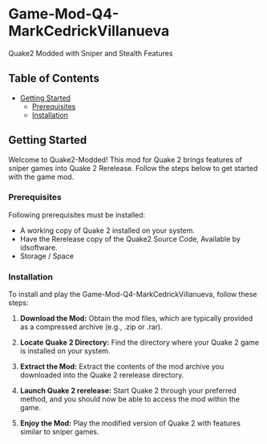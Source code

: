 # Game-Mod-Q4-MarkCedrickVillanueva

Quake2 Modded with Sniper and Stealth Features

## Table of Contents

- [Getting Started](#getting-started)
  - [Prerequisites](#prerequisites)
  - [Installation](#installation)

## Getting Started

Welcome to Quake2-Modded! 
This mod for Quake 2 brings features of sniper games into Quake 2 Rerelease. Follow the steps below to get started with the game mod.

### Prerequisites

Following prerequisites must be  installed:

- A working copy of Quake 2 installed on your system.
- Have the Rerelease copy of the Quake2 Source Code, Available by idsoftware.
- Storage / Space

### Installation

To install and play the Game-Mod-Q4-MarkCedrickVillanueva, follow these steps:

1. **Download the Mod:** Obtain the mod files, which are typically provided as a compressed archive (e.g., .zip or .rar). 

2. **Locate Quake 2 Directory:** Find the directory where your Quake 2 game is installed on your system. 

3. **Extract the Mod:** Extract the contents of the mod archive you downloaded into the Quake 2 rerelease directory.

4. **Launch Quake 2 rerelease:** Start Quake 2 through your preferred method, and you should now be able to access the mod within the game.

5. **Enjoy the Mod:** Play the modified version of Quake 2 with features similar to sniper games.
